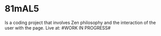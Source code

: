 # 81mAL5
Is a coding project that involves Zen philosophy and the interaction of the user with the page. Live at: #WORK IN PROGRESS#
